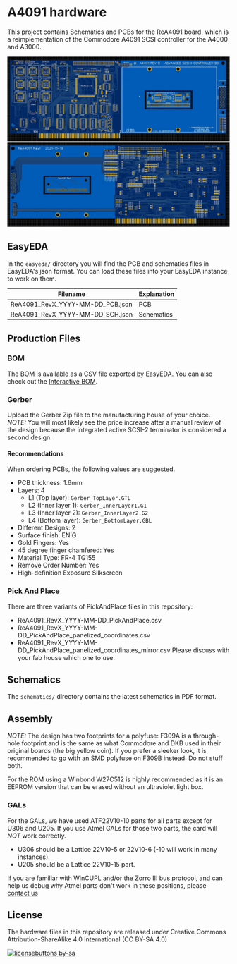 # A4091 hardware

This project contains Schematics and PCBs for the ReA4091 board,
which is a reimplementation of the Commodore A4091 SCSI controller
for the A4000 and A3000.

![TOP](history/rev1_top.jpg?raw=True)
![BOTTOM](history/rev1_bottom.jpg?raw=True)


## EasyEDA

In the `easyeda/` directory you will find the PCB and schematics files in
EasyEDA's json format. You can load these files into your EasyEDA instance to
work on them.

| Filename                         | Explanation |
|----------------------------------|-------------|
| ReA4091_RevX_YYYY-MM-DD_PCB.json | PCB         |
| ReA4091_RevX_YYYY-MM-DD_SCH.json | Schematics  |

## Production Files

### BOM

The BOM is available as a CSV file exported by EasyEDA. You can also check out
the [Interactive BOM](https://scsi.me/bom.html).

### Gerber

Upload the Gerber Zip file to the manufacturing house of your choice. *NOTE:*
You will most likely see the price increase after a manual review of the design
because the integrated active SCSI-2 terminator is considered a second design.

#### Recommendations

When ordering PCBs, the following values are suggested.

- PCB thickness: 1.6mm
- Layers: 4
  - L1 (Top layer): `Gerber_TopLayer.GTL`
  - L2 (Inner layer 1): `Gerber_InnerLayer1.G1`
  - L3 (Inner layer 2): `Gerber_InnerLayer2.G2`
  - L4 (Bottom layer): `Gerber_BottomLayer.GBL`
- Different Designs: 2
- Surface finish: ENIG
- Gold Fingers: Yes
- 45 degree finger chamfered: Yes
- Material Type: FR-4 TG155
- Remove Order Number: Yes
- High-definition Exposure Silkscreen

### Pick And Place

There are three variants of PickAndPlace files in this repository:
- ReA4091_RevX_YYYY-MM-DD_PickAndPlace.csv
- ReA4091_RevX_YYYY-MM-DD_PickAndPlace_panelized_coordinates.csv
- ReA4091_RevX_YYYY-MM-DD_PickAndPlace_panelized_coordinates_mirror.csv
Please discuss with your fab house which one to use.

## Schematics

The `schematics/` directory contains the latest schematics in PDF format.

## Assembly

*NOTE:* The design has two footprints for a polyfuse: F309A is a through-hole
footprint and is the same as what Commodore and DKB used in their original
boards (the big yellow coin). If you prefer a sleeker look, it is recommended
to go with an SMD polyfuse on F309B instead. Do not stuff both.

For the ROM using a Winbond W27C512 is highly recommended as it is an EEPROM
version that can be erased without an ultraviolet light box.

### GALs

For the GALs, we have used ATF22V10-10 parts for all parts except for U306 and
U205. If you use Atmel GALs for those two parts, the card will *NOT* work
correctly.

- U306 should be a Lattice 22V10-5 or 22V10-6 (-10 will work in many
  instances).
- U205 should be a Lattice 22V10-15 part.

If you are familiar with WinCUPL and/or the Zorro III bus protocol, and can
help us debug why Atmel parts don't work in these positions, please [contact
us](mailto:a4091@amiga.technology)

## License

The hardware files in this repository are released under Creative Commons
Attribution-ShareAlike 4.0 International (CC BY-SA 4.0)

[![licensebuttons by-sa](https://licensebuttons.net/l/by-sa/3.0/88x31.png)](https://creativecommons.org/licenses/by-sa/4.0)
